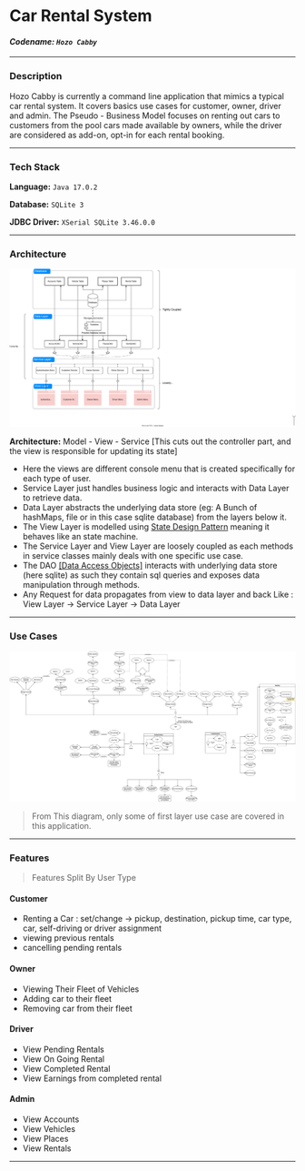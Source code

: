 # Car Rental System

#### *Codename: `Hozo Cabby`*

---
### **Description**

Hozo Cabby is currently a command line application that mimics a typical car rental system. 
It covers basics use cases for customer, owner, driver and admin. The Pseudo - Business Model
focuses on renting out cars to customers from the pool cars made available by owners, while the driver 
are considered as add-on, opt-in for each rental booking.

---
### Tech Stack

**Language:** `Java 17.0.2` 

**Database:** `SQLite 3`

**JDBC Driver:** `XSerial SQLite 3.46.0.0`

---
### **Architecture**

![Diagram Showcasing Architecture](/uml/Architecture/HozoCabby-architecture.svg "Architecture Diagram")

**Architecture:** Model - View - Service [This cuts out the controller part, and the view is responsible for updating its state]

- Here the views are different console menu that is created specifically for each type of user.
- Service Layer just handles business logic and interacts with Data Layer to retrieve data.
- Data Layer abstracts the underlying data store (eg: A Bunch of hashMaps, file or 
in this case sqlite database) from the layers below it.
- The View Layer is modelled using [State Design Pattern](https://refactoring.guru/design-patterns/state) meaning it behaves like an state machine.
- The Service Layer and View Layer are loosely coupled as each methods in service classes mainly deals with one specific use case.
- The DAO [[Data Access Objects]](https://en.wikipedia.org/wiki/Data_access_object) interacts with underlying data store (here sqlite) as such 
they contain sql queries and exposes data manipulation through methods.
- Any Request for data propagates from view to data layer and back 
Like : View Layer -> Service Layer -> Data Layer
---

### **Use Cases**
![Diagram Showcasing Usecase](uml/UseCase/HozoCabby-UseCase.drawio.svg)

>From This diagram, only some of first layer use case are covered in this application.  
---

### Features
>Features Split By User Type

#### Customer

- Renting a Car : set/change -> pickup, destination, pickup time, car type, car, self-driving or driver assignment
- viewing previous rentals
- cancelling pending rentals

#### Owner

- Viewing Their Fleet of Vehicles
- Adding car to their fleet
- Removing car from their fleet

#### Driver

- View Pending Rentals
- View On Going Rental
- View Completed Rental
- View Earnings from completed rental

#### Admin

- View Accounts 
- View Vehicles
- View Places
- View Rentals

---